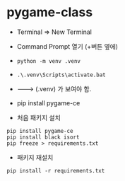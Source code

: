 # pygame-class

- Terminal => New Terminal
- Command Prompt 열기 (+버튼 옆에)
- `python -m venv .venv`
- `.\.venv\Scripts\activate.bat`
- ---> (.venv) 가 보여야 함.
- pip install pygame-ce

- 처음 패키지 설치
```shell
pip install pygame-ce
pip install black isort
pip freeze > requirements.txt
```

- 패키지 재설치
```shell
pip install -r requirements.txt
```